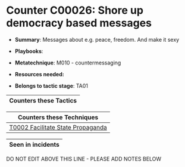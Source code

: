 # Counter C00026: Shore up democracy based messages

* **Summary**: Messages about e.g. peace, freedom. And make it sexy

* **Playbooks**: 

* **Metatechnique**: M010 - countermessaging

* **Resources needed:** 

* **Belongs to tactic stage**: TA01


| Counters these Tactics |
| ---------------------- |



| Counters these Techniques |
| ------------------------- |
| [T0002 Facilitate State Propaganda](../techniques/T0002.md) |



| Seen in incidents |
| ----------------- |


DO NOT EDIT ABOVE THIS LINE - PLEASE ADD NOTES BELOW